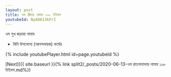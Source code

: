 ```yaml
---
layout: post
title: ওম শ্রীদায় নামায ১০৮ টাইমস
youtubeId: NyAO613kFrI
---
```

 
 
 ওম সুখ জড়ায়া নামায  
 
 -  যিনি উপভোগ্য (আনন্দদায়ক) ফর্মের 
 
  
 
  
 
 
 
 
 
 


{% include youtubePlayer.html id=page.youtubeId %}
 
[Next]({{ site.baseurl }}{% link  split2/_posts/2020-06-13-ওম রাতনানাভায় নামায ১০৮ টাইমস.md%})
 
